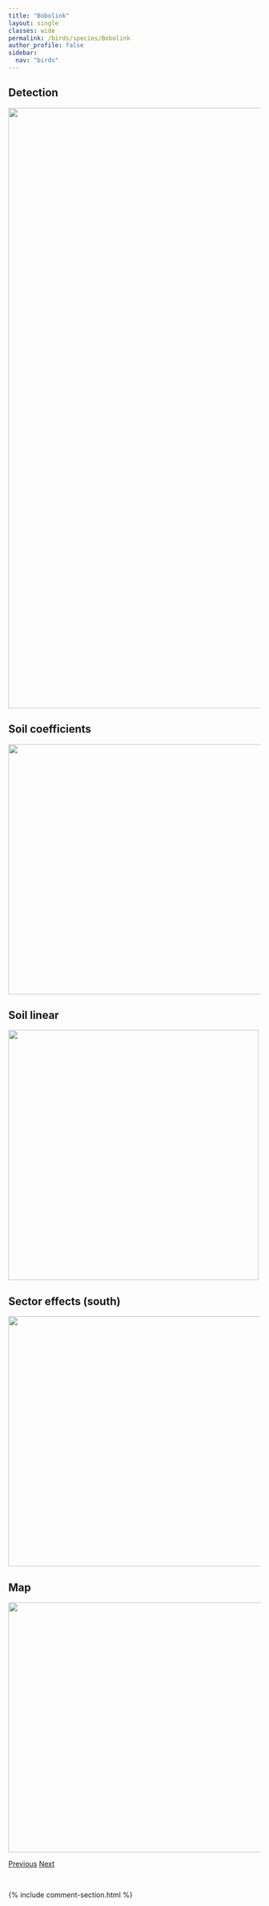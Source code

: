 ```yaml
---
title: "Bobolink"
layout: single
classes: wide
permalink: /birds/species/Bobolink
author_profile: false
sidebar:
  nav: "birds"
---
```


<h2>Detection</h2>

<a href="https://drive.google.com/uc?export=view&id=1bYdjIk-Sm9Aidp8Gg_dVCM4mqjnahTo8">
<img src="https://drive.google.com/uc?export=view&id=1bYdjIk-Sm9Aidp8Gg_dVCM4mqjnahTo8" height = "1200" width = "800">
</a>

<h2>Soil coefficients</h2>

<a href="https://drive.google.com/uc?export=view&id=1vPd2JKCARAwCR9Grr623MM9ccUq586hI">
<img src="https://drive.google.com/uc?export=view&id=1vPd2JKCARAwCR9Grr623MM9ccUq586hI" height = "500" width = "1000">
</a>

<h2>Soil linear</h2>

<a href="https://drive.google.com/uc?export=view&id=1lFrzdVGerThzySzZ3bmC-_P8_3kIebgO">
<img src="https://drive.google.com/uc?export=view&id=1lFrzdVGerThzySzZ3bmC-_P8_3kIebgO" height = "500" width = "500">
</a>

<h2>Sector effects (south)</h2>

<a href="https://drive.google.com/uc?export=view&id=18w93ntM1VoD__C-fT9f0ynNnhoezSz4l">
<img src="https://drive.google.com/uc?export=view&id=18w93ntM1VoD__C-fT9f0ynNnhoezSz4l" height = "500" width = "1000">
</a>

<h2>Map</h2>

<a href="https://drive.google.com/uc?export=view&id=1v-sCWNjaYfpYRvm8K7yfsDC41EMOukQ6">
<img src="https://drive.google.com/uc?export=view&id=1v-sCWNjaYfpYRvm8K7yfsDC41EMOukQ6" height = "500" width = "1500">
</a>

<a href="/birds/species/BlackTern/" class="pagination--pager" title="Black Tern">Previous</a> <a href="/birds/species/BorealChickadee/" class="pagination--pager" title="Boreal Chickadee">Next</a>

<p>&nbsp;</p>

{% include comment-section.html %}
